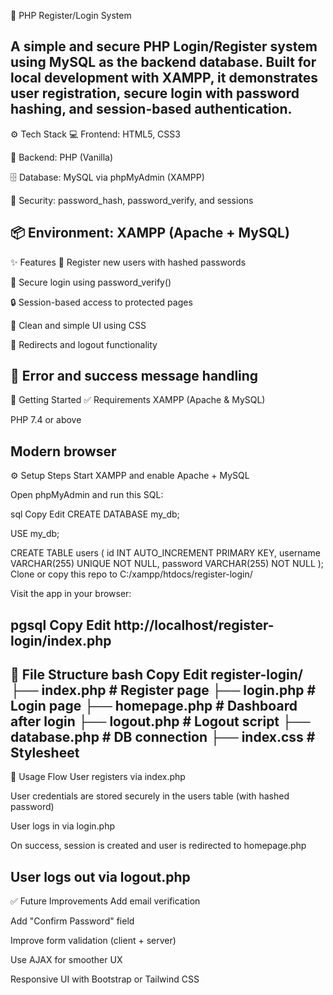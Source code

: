 🔐 PHP Register/Login System



A simple and secure PHP Login/Register system using MySQL as the backend database. Built for local development with XAMPP, it demonstrates user registration, secure login with password hashing, and session-based authentication.
---
⚙️ Tech Stack
💻 Frontend: HTML5, CSS3

🧠 Backend: PHP (Vanilla)

🗄️ Database: MySQL via phpMyAdmin (XAMPP)

🔐 Security: password_hash, password_verify, and sessions

📦 Environment: XAMPP (Apache + MySQL)
---
✨ Features
🔑 Register new users with hashed passwords

🔐 Secure login using password_verify()

🔒 Session-based access to protected pages

🧹 Clean and simple UI using CSS

📁 Redirects and logout functionality

📎 Error and success message handling
---
🧰 Getting Started
✅ Requirements
XAMPP (Apache & MySQL)

PHP 7.4 or above

Modern browser
---
⚙️ Setup Steps
Start XAMPP and enable Apache + MySQL

Open phpMyAdmin and run this SQL:

sql
Copy
Edit
CREATE DATABASE my_db;

USE my_db;

CREATE TABLE users (
  id INT AUTO_INCREMENT PRIMARY KEY,
  username VARCHAR(255) UNIQUE NOT NULL,
  password VARCHAR(255) NOT NULL
);
Clone or copy this repo to C:/xampp/htdocs/register-login/

Visit the app in your browser:

pgsql
Copy
Edit
http://localhost/register-login/index.php
---
📂 File Structure
bash
Copy
Edit
register-login/
├── index.php         # Register page
├── login.php         # Login page
├── homepage.php      # Dashboard after login
├── logout.php        # Logout script
├── database.php      # DB connection
├── index.css         # Stylesheet
---
🧠 Usage Flow
User registers via index.php

User credentials are stored securely in the users table (with hashed password)

User logs in via login.php

On success, session is created and user is redirected to homepage.php

User logs out via logout.php
---
✅ Future Improvements
Add email verification

Add "Confirm Password" field

Improve form validation (client + server)

Use AJAX for smoother UX

Responsive UI with Bootstrap or Tailwind CSS
